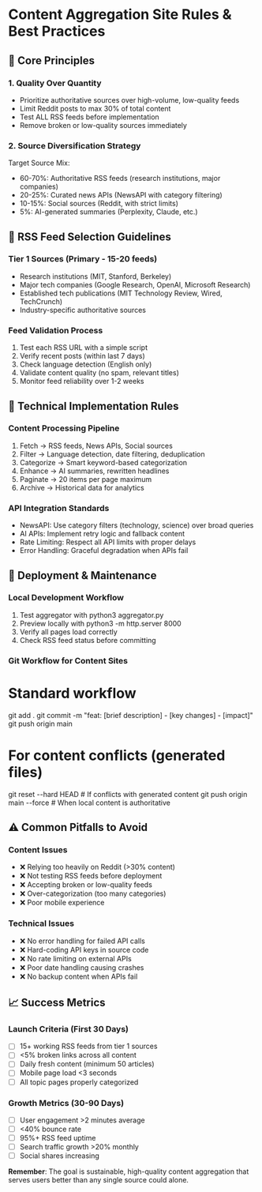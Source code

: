 # Content Aggregation Site Rules & Best Practices

## 🎯 Core Principles

### 1. Quality Over Quantity
- Prioritize authoritative sources over high-volume, low-quality feeds
- Limit Reddit posts to max 30% of total content
- Test ALL RSS feeds before implementation
- Remove broken or low-quality sources immediately

### 2. Source Diversification Strategy
Target Source Mix:
- 60-70%: Authoritative RSS feeds (research institutions, major companies)
- 20-25%: Curated news APIs (NewsAPI with category filtering)
- 10-15%: Social sources (Reddit, with strict limits)
- 5%: AI-generated summaries (Perplexity, Claude, etc.)

## 📡 RSS Feed Selection Guidelines

### Tier 1 Sources (Primary - 15-20 feeds)
- Research institutions (MIT, Stanford, Berkeley)
- Major tech companies (Google Research, OpenAI, Microsoft Research)
- Established tech publications (MIT Technology Review, Wired, TechCrunch)
- Industry-specific authoritative sources

### Feed Validation Process
1. Test each RSS URL with a simple script
2. Verify recent posts (within last 7 days)
3. Check language detection (English only)
4. Validate content quality (no spam, relevant titles)
5. Monitor feed reliability over 1-2 weeks

## 🔧 Technical Implementation Rules

### Content Processing Pipeline
1. Fetch → RSS feeds, News APIs, Social sources
2. Filter → Language detection, date filtering, deduplication
3. Categorize → Smart keyword-based categorization
4. Enhance → AI summaries, rewritten headlines
5. Paginate → 20 items per page maximum
6. Archive → Historical data for analytics

### API Integration Standards
- NewsAPI: Use category filters (technology, science) over broad queries
- AI APIs: Implement retry logic and fallback content
- Rate Limiting: Respect all API limits with proper delays
- Error Handling: Graceful degradation when APIs fail

## 🚀 Deployment & Maintenance

### Local Development Workflow
1. Test aggregator with python3 aggregator.py
2. Preview locally with python3 -m http.server 8000
3. Verify all pages load correctly
4. Check RSS feed status before committing

### Git Workflow for Content Sites
# Standard workflow
git add .
git commit -m "feat: [brief description] - [key changes] - [impact]"
git push origin main

# For content conflicts (generated files)
git reset --hard HEAD  # If conflicts with generated content
git push origin main --force  # When local content is authoritative

## ⚠️ Common Pitfalls to Avoid

### Content Issues
- ❌ Relying too heavily on Reddit (>30% content)
- ❌ Not testing RSS feeds before deployment
- ❌ Accepting broken or low-quality feeds
- ❌ Over-categorization (too many categories)
- ❌ Poor mobile experience

### Technical Issues
- ❌ No error handling for failed API calls
- ❌ Hard-coding API keys in source code
- ❌ No rate limiting on external APIs
- ❌ Poor date handling causing crashes
- ❌ No backup content when APIs fail

## 📈 Success Metrics

### Launch Criteria (First 30 Days)
- [ ] 15+ working RSS feeds from tier 1 sources
- [ ] <5% broken links across all content
- [ ] Daily fresh content (minimum 50 articles)
- [ ] Mobile page load <3 seconds
- [ ] All topic pages properly categorized

### Growth Metrics (30-90 Days)
- [ ] User engagement >2 minutes average
- [ ] <40% bounce rate
- [ ] 95%+ RSS feed uptime
- [ ] Search traffic growth >20% monthly
- [ ] Social shares increasing

**Remember**: The goal is sustainable, high-quality content aggregation that serves users better than any single source could alone.
